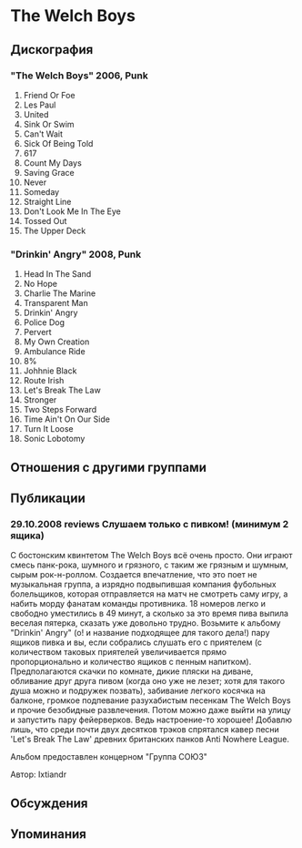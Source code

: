# The Welch Boys



## Дискография

### "The Welch Boys" 2006, Punk

1. Friend Or Foe 
2. Les Paul 
3. United 
4. Sink Or Swim 
5. Can't Wait 
6. Sick Of Being Told 
7. 617 
8. Count My Days 
9. Saving Grace 
10. Never 
11. Someday 
12. Straight Line 
13. Don't Look Me In The Eye 
14. Tossed Out 
15. The Upper Deck

### "Drinkin' Angry" 2008, Punk

1. Head In The Sand 
2. No Hope 
3. Charlie The Marine 
4. Transparent Man 
5. Drinkin' Angry 
6. Police Dog 
7. Pervert
8. My Own Creation 
9. Ambulance Ride 
10. 8% 
11. Johhnie Black 
12. Route Irish 
13. Let's Break The Law 
14. Stronger 
15. Two Steps Forward 
16. Time Ain't On Our Side 
17. Turn It Loose 
18. Sonic Lobotomy


## Отношения с другими группами


## Публикации

### 29.10.2008 reviews Слушаем только с пивком! (минимум 2 ящика)

<P>С бостонским квинтетом The Welch Boys всё очень просто. Они играют смесь панк-рока, шумного и грязного, с таким же грязным и шумным, сырым рок-н-роллом. Создается впечатление, что это поет не музыкальная группа, а изрядно подвыпившая компания фубольных болельщиков, которая отправляется на матч не смотреть саму игру, а набить морду фанатам команды противника. 18 номеров легко и свободно уместились в 49 минут, а сколько за это время пива выпила веселая пятерка, сказать уже довольно трудно. Возьмите к альбому "Drinkin' Angry" (о! и название подходящее для такого дела!) пару ящиков пивка и вы, если собрались слушать его с приятелем (с количеством таковых приятелей увеличивается прямо пропорционально и количество ящиков с пенным напитком). Предполагаются скачки по комнате, дикие пляски на диване, обливание друг друга пивом (когда оно уже не лезет; хотя для такого душа можно и подружек позвать), забивание легкого косячка на балконе, громкое подпевание разухабистым песенкам The Welch Boys и прочие безобидные развлечения. Потом можно даже выйти на улицу и запустить пару фейерверков. Ведь настроение-то хорошее! Добавлю лишь, что среди почти двух десятков трэков спрятался кавер песни 'Let's Break The Law' древних британских панков&nbsp;Anti Nowhere League.</P>
<P>Альбом предоставлен концерном "Группа СОЮЗ"</P>
Автор: Ixtiandr


## Обсуждения


## Упоминания


